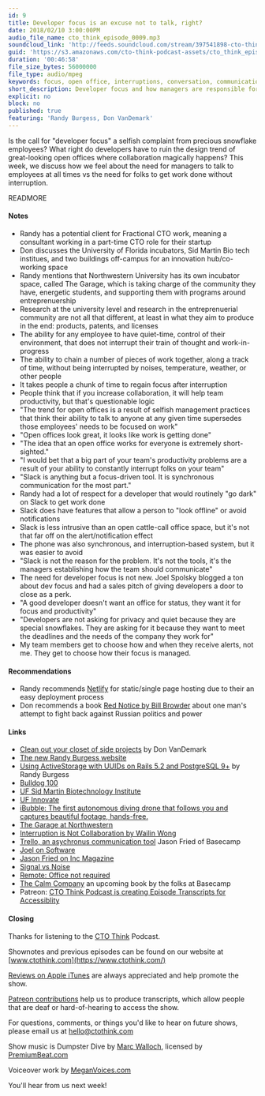 ```yaml
---
id: 9
title: Developer focus is an excuse not to talk, right?
date: 2018/02/10 3:00:00PM
audio_file_name: cto_think_episode_0009.mp3
soundcloud_link: 'http://feeds.soundcloud.com/stream/397541898-cto-think-episode-9-developer-focus-is-an-excuse-not-to-talk-right.mp3'
guid: 'https://s3.amazonaws.com/cto-think-podcast-assets/cto_think_episode_0009.mp3'
duration: '00:46:58'
file_size_bytes: 56000000
file_type: audio/mpeg
keywords: focus, open office, interruptions, conversation, communication, developers, cto, management
short_description: Developer focus and how managers are responsible for making it a priority
explicit: no
block: no
published: true
featuring: 'Randy Burgess, Don VanDemark'
---
```


Is the call for "developer focus" a selfish complaint from precious snowflake employees? What right do developers have to ruin the design trend of great-looking open offices where collaboration magically happens? This week, we discuss how we feel about the need for managers to talk to employees at all times vs the need for folks to get work done without interruption.

READMORE

#### Notes

* Randy has a potential client for Fractional CTO work, meaning a consultant working in a part-time CTO role for their startup
* Don discusses the University of Florida incubators, Sid Martin Bio tech institues, and two buildings off-campus for an innovation hub/co-working space
* Randy mentions that Northwestern University has its own incubator space, called The Garage, which is taking charge of the community they have, energetic students, and supporting them with programs around entreprenuership
* Research at the university level and research in the entreprenuerial community are not all that different, at least in what they aim to produce in the end: products, patents, and licenses
* The ability for any employee to have quiet-time, control of their environment, that does not interrupt their train of thought and work-in-progress
* The ability to chain a number of pieces of work together, along a track of time, without being interrupted by noises, temperature, weather, or other people
* It takes people a chunk of time to regain focus after interruption
* People think that if you increase collaboration, it will help team productivity, but that's questionable logic
* "The trend for open offices is a result of selfish management practices that think their ability to talk to anyone at any given time supersedes those employees' needs to be focused on work"
* "Open offices look great, it looks like work is getting done"
* "The idea that an open office works for everyone is extremely short-sighted."
* "I would bet that a big part of your team's productivity problems are a result of your ability to constantly interrupt folks on your team"
* "Slack is anything but a focus-driven tool. It is synchronous communication for the most part."
* Randy had a lot of respect for a developer that would routinely "go dark" on Slack to get work done
* Slack does have features that allow a person to "look offline" or avoid notifications
* Slack is less intrusive than an open cattle-call office space, but it's not that far off on the alert/notification effect
* The phone was also synchronous, and interruption-based system, but it was easier to avoid
* "Slack is not the reason for the problem. It's not the tools, it's the managers establishing how the team should communicate"
* The need for developer focus is not new. Joel Spolsky blogged a ton about dev focus and had a sales pitch of giving developers a door to close as a perk.
* "A good developer doesn't want an office for status, they want it for focus and productivity"
* "Developers are not asking for privacy and quiet because they are special snowflakes. They are asking for it because they want to meet the deadlines and the needs of the company they work for"
* My team members get to choose how and when they receive alerts, not me. They get to choose how their focus is managed.

#### Recommendations

* Randy recommends [Netlify](https://www.netlify.com/) for static/single page hosting due to their an easy deployment process
* Don recommends a book [Red Notice by Bill Browder](https://www.amazon.com/gp/product/1476755744/ref=as_li_tl?ie=UTF8&camp=1789&creative=9325&creativeASIN=1476755744&linkCode=as2&tag=allaboardapps-20&linkId=e11cf828a54d9031f294b235c249a071) about one man's attempt to fight back against Russian politics and power

#### Links

* [Clean out your closet of side projects](https://medium.com/@donvandemark/clean-out-your-closet-of-side-projects-81361dd34ead) by Don VanDemark
* [The new Randy Burgess website](https://www.wrburgess.com)
* [Using ActiveStorage with UUIDs on Rails 5.2 and PostgreSQL 9+](https://www.wrburgess.com/posts/2018-02-03-1) by Randy Burgess
* [Bulldog 100](https://alumni.uga.edu/b100/)
* [UF Sid Martin Biotechnology Institute](http://sidmartinbio.org/beta/)
* [UF Innovate](http://floridainnovationhub.ufl.edu/)
* [iBubble: The first autonomous diving drone that follows you and captures beautiful footage, hands-free.](https://ibubble.camera/)
* [The Garage at Northwestern](https://thegarage.northwestern.edu)
* [Interruption is Not Collaboration by Wailin Wong](https://m.signalvnoise.com/interruption-is-not-collaboration-8dfb20731569)
* [Trello, an asychronus communication tool](https://trello.com)
Jason Fried of Basecamp
* [Joel on Software](https://www.joelonsoftware.com/)
* [Jason Fried on Inc Magazine](https://www.inc.com/author/jason-fried)
* [Signal vs Noise](https://m.signalvnoise.com/)
* [Remote: Office not required](https://www.amazon.com/gp/product/0804137501/ref=as_li_tl?ie=UTF8&camp=1789&creative=9325&creativeASIN=0804137501&linkCode=as2&tag=allaboardapps-20&linkId=e0b1d7fb96a5a922d2eea1a99ac209e7)
* [The Calm Company](https://m.signalvnoise.com/the-calm-company-our-next-book-d0ed917cc457) an upcoming book by the folks at Basecamp
* Patreon: [CTO Think Podcast is creating Episode Transcripts for Accessiblity](https://www.patreon.com/ctothink)

#### Closing

Thanks for listening to the [CTO Think](https://www.ctothink.com) Podcast.  

Shownotes and previous episodes can be found on our website at [www.ctothink.com](https://www.ctothink.com/)  

[Reviews on Apple iTunes](https://itunes.apple.com/us/podcast/cto-think/id1331281544) are always appreciated and help promote the show.  

[Patreon contributions](https://www.patreon.com/ctothink) help us to produce transcripts, which allow people that are deaf or hard-of-hearing to access the show.  

For questions, comments, or things you'd like to hear on future shows, please email us at [hello@ctothink.com](mailto:hello@ctothink.com)  

Show music is Dumpster Dive by [Marc Walloch](http://marcwalloch.com/), licensed by [PremiumBeat.com](https://www.premiumbeat.com)  

Voiceover work by [MeganVoices.com](http://www.meganvoices.com)  

You'll hear from us next week!  

